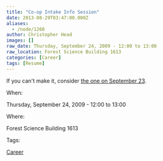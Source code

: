 ```yaml
---
title: "Co-op Intake Info Session"
date: 2013-08-29T03:47:00.000Z
aliases:
  - /node/1260
author: Christopher Head
images: []
raw_date: Thursday, September 24, 2009 - 12:00 to 13:00
raw_location: Forest Science Building 1613
categories: [Career]
tags: [Resume]
---
```


If you can't make it, consider [the one on September 23](/node/1259).

When: 

Thursday, September 24, 2009 - 12:00 to 13:00

Where: 

Forest Science Building 1613

Tags: 

[Career](/career)

